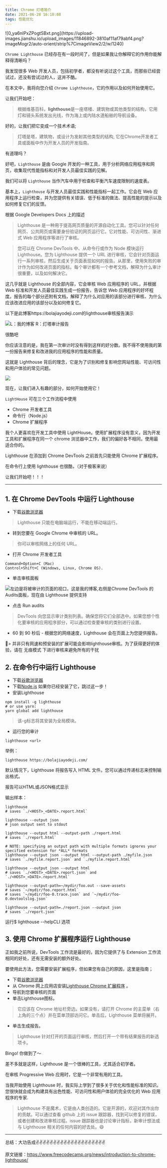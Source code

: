 ```yaml
---
title: Chrome 灯塔简介
date: 2021-06-28 16:10:08
tags: 性能优化
---
```


<meta name="referrer" content="no-referrer"/>
![0_ya6nIPxZPogtSBxt.png](https://upload-images.jianshu.io/upload_images/11846892-3810af11af79abf4.png?imageMogr2/auto-orient/strip%7CimageView2/2/w/1240)

`Chrome Lighthouse` 已经存在有一段时间了，但是如果我让你解释它的作用你能解释得清晰吗？

我发现很多 Web 开发人员，包括初学者，都没有听说过这个工具，而那些已经尝试过，还没有尝试过的人，这并不酷。

在本文中，我将向您介绍 `Chrome Lighthouse`，它的作用以及如何开始使用它。

让我们开始吧：

>根据维基百科，**lighthouse**是一座塔楼、建筑物或其他类型的结构，它用灯和镜头系统发出光线，作为海上或内陆水道船舶的导航设备。

好的，让我们把它变成一个技术术语;

>灯塔是塔，建筑物，或设计为发射其他类型的结构, 它在Chrome开发者工具或面板中作为开发人员的开发指南。


有道理吗？

好吧，`Lighthouse` 是由 Google 开发的一种工具，用于分析网络应用程序和网页，收集现代性能指标和对开发人员最佳实践的见解。

我们可以将 `Lighthouse` 当作汽车中用于检查和平衡汽车速度限制的速度表。

基本上，`Lighthouse` 与开发人员最佳实践和性能指标一起工作。它会在 Web 应用程序上运行检查，并为您提供有关错误、低于标准的做法、提高性能的提示以及如何修复它们的反馈。

根据 Google Developers Docs 上的描述

>Lighthouse 是一种用于提高网页质量的开源自动化工具。您可以针对任何网页、公共网页或需要身份验证的网页运行它。它对性能、可访问性、渐进式 Web 应用程序等进行了审核。

>您可以在 Chrome DevTools 中、从命令行或作为 Node 模块运行 Lighthouse。您为 Lighthouse 提供一个 URL 进行审核，它会针对页面运行一系列审核，然后生成关于页面表现如何的报告。从那里，使用失败的审计作为如何改进页面的指标。每个审计都有一个参考文档，解释为什么审计很重要，以及如何解决它。

这几乎就是 Lighthouse 的全部内容，它会审核 Web 应用程序的 URL，并根据 Web 标准和开发人员最佳实践生成一份报告，告诉您 Web 应用程序的好坏程度。报告的每个部分还附有文档，解释了为什么对应用的该部分进行审核、为什么应该改进应用的该部分以及如何修复它。

以下是此博客https://bolajiayodeji.com的lighthouse审核报告演示

![L：我的博客  R：灯塔审计报告](https://upload-images.jianshu.io/upload_images/11846892-9fc98b587f410325.png?imageMogr2/auto-orient/strip%7CimageView2/2/w/1240)

很酷吧

你应该注意的是，我在第一次审计时没有得到这样的好分数。我不得不使用我的第一份报告来修复和改进我的应用程序的性能和质量。

这就是 Lighthouse 背后的理念，它是为了识别和修复影响您网站性能、可访问性和用户体验的常见问题。

![](https://upload-images.jianshu.io/upload_images/11846892-ab69e8d39730ae0a.png?imageMogr2/auto-orient/strip%7CimageView2/2/w/1240)

现在，让我们进入有趣的部分，如何开始使用它！

`LightHouse` 可在三个工作流程中使用

* Chrome 开发者工具
* 命令行（Node.js）
* Chrome 扩展程序

我个人更喜欢在开发工具中使用 LightHouse。使用扩展程序没有意义，因为开发工具和扩展程序在同一个 chrome 浏览器中工作，我们的偏好各不相同，使用最适合你的。

Lighthouse 在添加到 Chrome DevTools 之前首先只能使用 Chrome 扩展程序。

在命令行上使用 lighthouse 也很酷，（对于极客来说）

让我们开始吧！！！

---

## 1. 在 Chrome DevTools 中运行 Lighthouse


* 下载[谷歌浏览器](https://www.google.com/chrome/)

> Lighthouse 只能在电脑端运行，不能在移动端运行。

* 转到您要在 Google Chrome 中审核的 URL。

>你可以审核网络上的任何 URL。

* 打开 Chrome 开发者工具

```
Command+Option+C (Mac)
Control+Shift+C (Windows, Linux, Chrome OS).
```

* 单击审核面板

![左边是将被审计的页面的视口，这是我的博客,右侧是Chrome DevTools 的 Audits面板，现在由 Lighthouse 提供支持](https://upload-images.jianshu.io/upload_images/11846892-0bbb64e2a398a624.png?imageMogr2/auto-orient/strip%7CimageView2/2/w/1240)

* 点击 Run audits

>DevTools 向您显示审计类别列表。确保您将它们全部选中。如果您想个性化要审核的应用程序部分，可以通过检查要审核的类别进行设置。

* 60 到 90 秒后 - 根据您的网络速度，Lighthouse 会在页面上为您提供报告。

> 并非只有网速和预安装的扩展可能会影响lighthouse审核。为了获得更好的体验，请在 无痕模式 下进行审核来避免所有的干扰

## 2. 在命令行中运行 Lighthouse

* 下载[谷歌浏览器](https://www.google.com/chrome/)
* 下载[Node.js](https://nodejs.org/en/) 如果你已经安装了它，跳过这一步！
* 安装Lighthouse

```
npm install -g lighthouse
# or use yarn:
yarn global add lighthouse
```

>该-g标志将其安装为全局模块。

* 运行您的审计

```
lighthouse <url>
```

举例：
```
lighthouse https://bolajiayodeji.com/
```

默认情况下，Lighthouse 将报告写入 HTML 文件。您可以通过传递标志来控制输出格式。

报告可以HTML或JSON格式显示

输出样本：

```
lighthouse
# saves `./<HOST>_<DATE>.report.html`

lighthouse --output json
# json output sent to stdout

lighthouse --output html --output-path ./report.html
# saves `./report.html`

# NOTE: specifying an output path with multiple formats ignores your specified extension for *ALL* formats
lighthouse --output json --output html --output-path ./myfile.json
# saves `./myfile.report.json` and `./myfile.report.html`

lighthouse --output json --output html
# saves `./<HOST>_<DATE>.report.json` and `./<HOST>_<DATE>.report.html`

lighthouse --output-path=~/mydir/foo.out --save-assets
# saves `~/mydir/foo.report.html`
# saves `~/mydir/foo-0.trace.json` and `~/mydir/foo-0.devtoolslog.json`

lighthouse --output-path=./report.json --output json
# saves `./report.json`
```

运行$ lighthouse --helpCLI 选项

## 3. 使用 Chrome 扩展程序运行 Lighthouse

正如我之前所说，DevTools 工作流是最好的，因为它提供了与 Extension 工作流相同的好处，还有无需安装的额外好处。

要使用此方法，您需要安装扩展程序，但如果您有自己的原因，这里是指南；


* 下载[谷歌浏览器](https://www.google.com/chrome/)
* 从 Chrome 网上应用店安装[Lighthouse Chrome 扩展程序](https://chrome.google.com/webstore/detail/lighthouse/blipmdconlkpinefehnmjammfjpmpbjk) 。
* 导航到您要审核的页面
* 单击Lighthouse图标。

>它应该在 Chrome 地址栏旁边。如果没有，请打开 Chrome 的主菜单（右上角的三个点）并在菜单顶部访问它。单击后，Lighthouse 菜单将展开。

* 单击生成报告。

>Lighthouse 针对打开的页面运行审核，然后打开一个带有结果报告的新选项卡。

Bingo! 你做到了～

差不多就是这样，Lighthouse 是一个很棒的工具，尤其适合初学者。

在审核 Progressive Web 应用时，它是一个非常有用的工具。

当我开始使用 Lighthouse 时，我实际上学到了很多关于优化和性能标准的知识。您很快就会成为构建具有出色性能、可访问性和用户体验的完全优化的 Web 应用程序的专家.

>Lighthouse 不是魔术，它是由人类创造的。它是开源的，欢迎对其作出你的贡献。可以通过查看 github 上的 issue 跟踪器，找到可以修复的错误，或者创建和改进审核过程。issue 跟踪器也是讨论审计指标，新审计想法或与 Lighthouse 相关的任何内容的好去处。😄

---
总结：大功告成✌️✌️✌️✌️✌️✌️✌️✌️✌️✌️✌️✌️✌️✌️✌️✌️✌️✌️✌️✌️


原文链接：https://www.freecodecamp.org/news/introduction-to-chrome-lighthouse/
